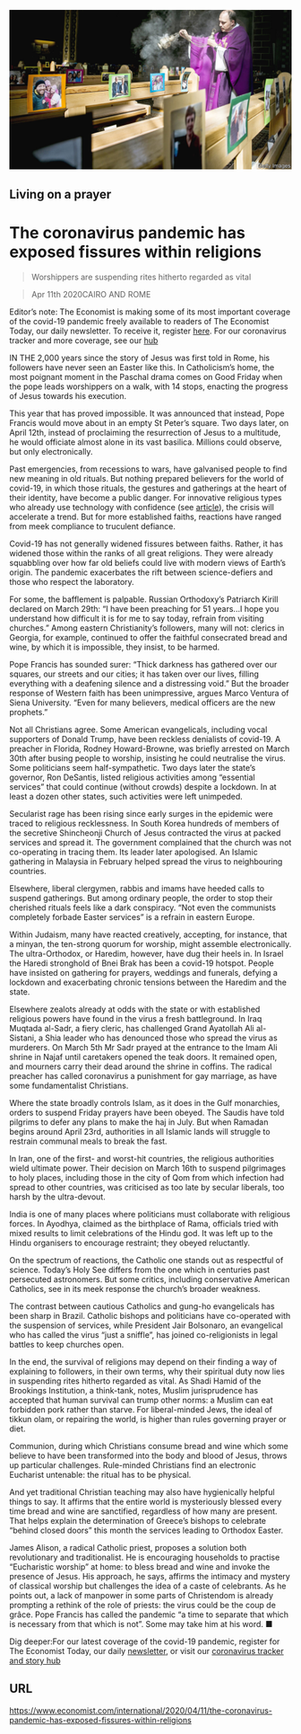 ![](./images/20200411_IRP001_1.jpg)

## Living on a prayer

# The coronavirus pandemic has exposed fissures within religions

> Worshippers are suspending rites hitherto regarded as vital

> Apr 11th 2020CAIRO AND ROME

Editor’s note: The Economist is making some of its most important coverage of the covid-19 pandemic freely available to readers of The Economist Today, our daily newsletter. To receive it, register [here](https://www.economist.com//newslettersignup). For our coronavirus tracker and more coverage, see our [hub](https://www.economist.com//coronavirus)

IN THE 2,000 years since the story of Jesus was first told in Rome, his followers have never seen an Easter like this. In Catholicism’s home, the most poignant moment in the Paschal drama comes on Good Friday when the pope leads worshippers on a walk, with 14 stops, enacting the progress of Jesus towards his execution.

This year that has proved impossible. It was announced that instead, Pope Francis would move about in an empty St Peter’s square. Two days later, on April 12th, instead of proclaiming the resurrection of Jesus to a multitude, he would officiate almost alone in its vast basilica. Millions could observe, but only electronically.

Past emergencies, from recessions to wars, have galvanised people to find new meaning in old rituals. But nothing prepared believers for the world of covid-19, in which those rituals, the gestures and gatherings at the heart of their identity, have become a public danger. For innovative religious types who already use technology with confidence (see [article](https://www.economist.com//international/2020/04/11/churches-turn-to-the-internet-to-reach-their-flocks)), the crisis will accelerate a trend. But for more established faiths, reactions have ranged from meek compliance to truculent defiance.

Covid-19 has not generally widened fissures between faiths. Rather, it has widened those within the ranks of all great religions. They were already squabbling over how far old beliefs could live with modern views of Earth’s origin. The pandemic exacerbates the rift between science-defiers and those who respect the laboratory.

For some, the bafflement is palpable. Russian Orthodoxy’s Patriarch Kirill declared on March 29th: “I have been preaching for 51 years...I hope you understand how difficult it is for me to say today, refrain from visiting churches.” Among eastern Christianity’s followers, many will not: clerics in Georgia, for example, continued to offer the faithful consecrated bread and wine, by which it is impossible, they insist, to be harmed.

Pope Francis has sounded surer: “Thick darkness has gathered over our squares, our streets and our cities; it has taken over our lives, filling everything with a deafening silence and a distressing void.” But the broader response of Western faith has been unimpressive, argues Marco Ventura of Siena University. “Even for many believers, medical officers are the new prophets.”

Not all Christians agree. Some American evangelicals, including vocal supporters of Donald Trump, have been reckless denialists of covid-19. A preacher in Florida, Rodney Howard-Browne, was briefly arrested on March 30th after busing people to worship, insisting he could neutralise the virus. Some politicians seem half-sympathetic. Two days later the state’s governor, Ron DeSantis, listed religious activities among “essential services” that could continue (without crowds) despite a lockdown. In at least a dozen other states, such activities were left unimpeded.

Secularist rage has been rising since early surges in the epidemic were traced to religious recklessness. In South Korea hundreds of members of the secretive Shincheonji Church of Jesus contracted the virus at packed services and spread it. The government complained that the church was not co-operating in tracing them. Its leader later apologised. An Islamic gathering in Malaysia in February helped spread the virus to neighbouring countries.

Elsewhere, liberal clergymen, rabbis and imams have heeded calls to suspend gatherings. But among ordinary people, the order to stop their cherished rituals feels like a dark conspiracy. “Not even the communists completely forbade Easter services” is a refrain in eastern Europe.

Within Judaism, many have reacted creatively, accepting, for instance, that a minyan, the ten-strong quorum for worship, might assemble electronically. The ultra-Orthodox, or Haredim, however, have dug their heels in. In Israel the Haredi stronghold of Bnei Brak has been a covid-19 hotspot. People have insisted on gathering for prayers, weddings and funerals, defying a lockdown and exacerbating chronic tensions between the Haredim and the state.

Elsewhere zealots already at odds with the state or with established religious powers have found in the virus a fresh battleground. In Iraq Muqtada al-Sadr, a fiery cleric, has challenged Grand Ayatollah Ali al-Sistani, a Shia leader who has denounced those who spread the virus as murderers. On March 5th Mr Sadr prayed at the entrance to the Imam Ali shrine in Najaf until caretakers opened the teak doors. It remained open, and mourners carry their dead around the shrine in coffins. The radical preacher has called coronavirus a punishment for gay marriage, as have some fundamentalist Christians.

Where the state broadly controls Islam, as it does in the Gulf monarchies, orders to suspend Friday prayers have been obeyed. The Saudis have told pilgrims to defer any plans to make the haj in July. But when Ramadan begins around April 23rd, authorities in all Islamic lands will struggle to restrain communal meals to break the fast.

In Iran, one of the first- and worst-hit countries, the religious authorities wield ultimate power. Their decision on March 16th to suspend pilgrimages to holy places, including those in the city of Qom from which infection had spread to other countries, was criticised as too late by secular liberals, too harsh by the ultra-devout.

India is one of many places where politicians must collaborate with religious forces. In Ayodhya, claimed as the birthplace of Rama, officials tried with mixed results to limit celebrations of the Hindu god. It was left up to the Hindu organisers to encourage restraint; they obeyed reluctantly.

On the spectrum of reactions, the Catholic one stands out as respectful of science. Today’s Holy See differs from the one which in centuries past persecuted astronomers. But some critics, including conservative American Catholics, see in its meek response the church’s broader weakness.

The contrast between cautious Catholics and gung-ho evangelicals has been sharp in Brazil. Catholic bishops and politicians have co-operated with the suspension of services, while President Jair Bolsonaro, an evangelical who has called the virus “just a sniffle”, has joined co-religionists in legal battles to keep churches open.

In the end, the survival of religions may depend on their finding a way of explaining to followers, in their own terms, why their spiritual duty now lies in suspending rites hitherto regarded as vital. As Shadi Hamid of the Brookings Institution, a think-tank, notes, Muslim jurisprudence has accepted that human survival can trump other norms: a Muslim can eat forbidden pork rather than starve. For liberal-minded Jews, the ideal of tikkun olam, or repairing the world, is higher than rules governing prayer or diet.

Communion, during which Christians consume bread and wine which some believe to have been transformed into the body and blood of Jesus, throws up particular challenges. Rule-minded Christians find an electronic Eucharist untenable: the ritual has to be physical.

And yet traditional Christian teaching may also have hygienically helpful things to say. It affirms that the entire world is mysteriously blessed every time bread and wine are sanctified, regardless of how many are present. That helps explain the determination of Greece’s bishops to celebrate “behind closed doors” this month the services leading to Orthodox Easter.

James Alison, a radical Catholic priest, proposes a solution both revolutionary and traditionalist. He is encouraging households to practise “Eucharistic worship” at home: to bless bread and wine and invoke the presence of Jesus. His approach, he says, affirms the intimacy and mystery of classical worship but challenges the idea of a caste of celebrants. As he points out, a lack of manpower in some parts of Christendom is already prompting a rethink of the role of priests: the virus could be the coup de grâce. Pope Francis has called the pandemic “a time to separate that which is necessary from that which is not”. Some may take him at his word. ■

Dig deeper:For our latest coverage of the covid-19 pandemic, register for The Economist Today, our daily [newsletter](https://www.economist.com//newslettersignup), or visit our [coronavirus tracker and story hub](https://www.economist.com//coronavirus)

## URL

https://www.economist.com/international/2020/04/11/the-coronavirus-pandemic-has-exposed-fissures-within-religions
